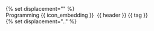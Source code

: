 <div class="indented-level2">
<panel type="info" {{ status }} no-close >
{% set displacement="" %}
<div slot="header" class="text-white"><md>Programming {{ icon_embedding }}&nbsp; {{ header }} <span class="badge badge-pill badge-warning">{{ tag }}</span></md></div>
{% set displacement=".." %}
<include src="{{ displacement }}/programming/monty/{{ fragment }}" />
</panel>
</div>
